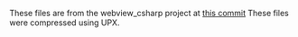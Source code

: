 These files are from the webview_csharp project at [this commit](https://github.com/webview/webview_csharp/tree/116591c415acd1c966fa02abaed939a3bb76719c/libs)
These files were compressed using UPX.
